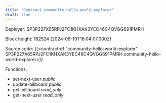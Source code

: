 ```yaml
---
title: "Contract community-hello-world-explorer"
draft: true
---
```

Deployer: SP3P227X65RPJ2FC1KHXAK3YEC46C4QVGG691PMRH


 



Block height: 162524 (2024-08-19T16:04:07.000Z)

Source code: {{<contractref "community-hello-world-explorer" SP3P227X65RPJ2FC1KHXAK3YEC46C4QVGG691PMRH community-hello-world-explorer>}}

Functions:

* set-next-user _public_
* update-billboard _public_
* get-billboard _read_only_
* get-next-user _read_only_
